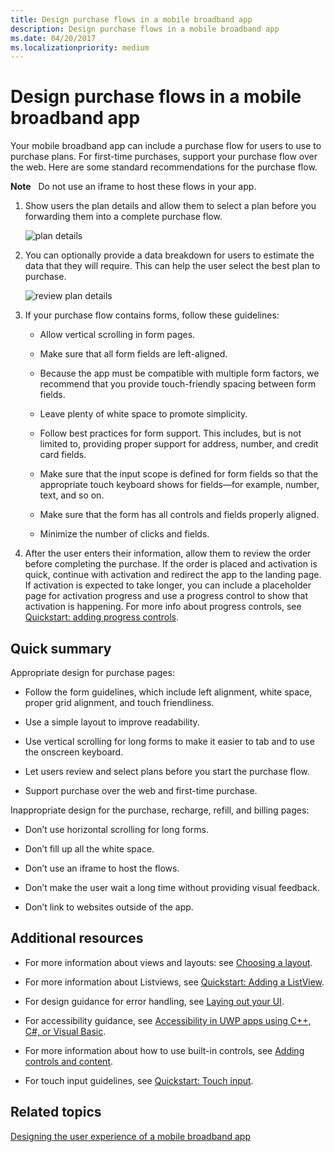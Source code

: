 ```yaml
---
title: Design purchase flows in a mobile broadband app
description: Design purchase flows in a mobile broadband app
ms.date: 04/20/2017
ms.localizationpriority: medium
---
```


# Design purchase flows in a mobile broadband app


Your mobile broadband app can include a purchase flow for users to use to purchase plans. For first-time purchases, support your purchase flow over the web. Here are some standard recommendations for the purchase flow.

**Note**  
Do not use an iframe to host these flows in your app.

 

1.  Show users the plan details and allow them to select a plan before you forwarding them into a complete purchase flow.

    ![plan details](images/mb-fig1-purchaseflow-plandetails.png)

2.  You can optionally provide a data breakdown for users to estimate the data that they will require. This can help the user select the best plan to purchase.

    ![review plan details](images/mb-fig2-reviewplandetails.png)

3.  If your purchase flow contains forms, follow these guidelines:

    -   Allow vertical scrolling in form pages.

    -   Make sure that all form fields are left-aligned.

    -   Because the app must be compatible with multiple form factors, we recommend that you provide touch-friendly spacing between form fields.

    -   Leave plenty of white space to promote simplicity.

    -   Follow best practices for form support. This includes, but is not limited to, providing proper support for address, number, and credit card fields.

    -   Make sure that the input scope is defined for form fields so that the appropriate touch keyboard shows for fields—for example, number, text, and so on.

    -   Make sure that the form has all controls and fields properly aligned.

    -   Minimize the number of clicks and fields.

4.  After the user enters their information, allow them to review the order before completing the purchase. If the order is placed and activation is quick, continue with activation and redirect the app to the landing page. If activation is expected to take longer, you can include a placeholder page for activation progress and use a progress control to show that activation is happening. For more info about progress controls, see [Quickstart: adding progress controls](/previous-versions/windows/apps/hh465487(v=win.10)).

## <span id="Quick_summary"></span><span id="quick_summary"></span><span id="QUICK_SUMMARY"></span>Quick summary


Appropriate design for purchase pages:

-   Follow the form guidelines, which include left alignment, white space, proper grid alignment, and touch friendliness.

-   Use a simple layout to improve readability.

-   Use vertical scrolling for long forms to make it easier to tab and to use the onscreen keyboard.

-   Let users review and select plans before you start the purchase flow.

-   Support purchase over the web and first-time purchase.

Inappropriate design for the purchase, recharge, refill, and billing pages:

-   Don’t use horizontal scrolling for long forms.

-   Don’t fill up all the white space.

-   Don’t use an iframe to host the flows.

-   Don’t make the user wait a long time without providing visual feedback.

-   Don’t link to websites outside of the app.

## <span id="Additional_resources"></span><span id="additional_resources"></span><span id="ADDITIONAL_RESOURCES"></span>Additional resources


-   For more information about views and layouts: see [Choosing a layout](/previous-versions/windows/apps/hh465327(v=win.10)).

-   For more information about Listviews, see [Quickstart: Adding a ListView](/previous-versions/windows/apps/hh465496(v=win.10)).

-   For design guidance for error handling, see [Laying out your UI](/previous-versions/windows/apps/hh465304(v=win.10)).

-   For accessibility guidance, see [Accessibility in UWP apps using C++, C#, or Visual Basic](/previous-versions/windows/apps/hh452680(v=win.10)).

-   For more information about how to use built-in controls, see [Adding controls and content](/previous-versions/windows/apps/hh465393(v=win.10)).

-   For touch input guidelines, see [Quickstart: Touch input](/previous-versions/windows/apps/hh465387(v=win.10)).

## <span id="related_topics"></span>Related topics


[Designing the user experience of a mobile broadband app](designing-the-user-experience-of-a-mobile-broadband-app.md)

 

